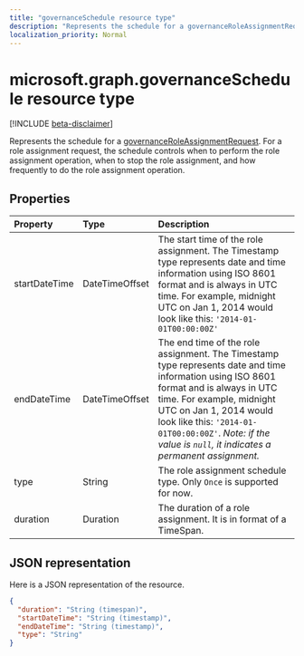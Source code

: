 ```yaml
---
title: "governanceSchedule resource type"
description: "Represents the schedule for a governanceRoleAssignmentRequest. For a role assignment request, the schedule controls when to perform the role assignment operation, when to stop the role assignment, and how frequently to do the role assignment operation. "
localization_priority: Normal
---
```


# microsoft.graph.governanceSchedule resource type

[!INCLUDE [beta-disclaimer](../../includes/beta-disclaimer.md)]

Represents the schedule for a [governanceRoleAssignmentRequest](../resources/governanceroleassignmentrequest.md). For a role assignment request, the schedule controls when to perform the role assignment operation, when to stop the role assignment, and how frequently to do the role assignment operation. 



## Properties
| Property	   | Type	|Description|
|:---------------|:--------|:----------|
|startDateTime|DateTimeOffset|The start time of the role assignment. The Timestamp type represents date and time information using ISO 8601 format and is always in UTC time. For example, midnight UTC on Jan 1, 2014 would look like this: `'2014-01-01T00:00:00Z'`|
|endDateTime|DateTimeOffset|The end time of the role assignment. The Timestamp type represents date and time information using ISO 8601 format and is always in UTC time. For example, midnight UTC on Jan 1, 2014 would look like this: `'2014-01-01T00:00:00Z'`. *Note: if the value is `null`, it indicates a permanent assignment.*|
|type|String|The role assignment schedule type. Only `Once` is supported for now.
|duration|Duration|The duration of a role assignment. It is in format of a TimeSpan.|

## JSON representation

Here is a JSON representation of the resource.

<!-- {
  "blockType": "resource",
  "optionalProperties": [

  ],
  "@odata.type": "microsoft.graph.governanceSchedule"
}-->

```json
{
  "duration": "String (timespan)",
  "startDateTime": "String (timestamp)",
  "endDateTime": "String (timestamp)",
  "type": "String"
}

```

<!-- uuid: 8fcb5dbc-d5aa-4681-8e31-b001d5168d79
2015-10-25 14:57:30 UTC -->
<!--
{
  "type": "#page.annotation",
  "description": "governanceSchedule",
  "keywords": "",
  "section": "documentation",
  "tocPath": "",
  "suppressions": [
    "Error: /api-reference/beta/resources/governanceschedule.md:\r\n      Exception processing links.\r\n    System.ArgumentException: Link Definition was null. Link text: !INCLUDE [beta-disclaimer](../../includes/beta-disclaimer.md)\r\n      at ApiDoctor.Validation.DocFile.get_LinkDestinations()\r\n      at ApiDoctor.Validation.DocSet.ValidateLinks(Boolean includeWarnings, String[] relativePathForFiles, IssueLogger issues, Boolean requireFilenameCaseMatch, Boolean printOrphanedFiles)"
  ]
}
-->
